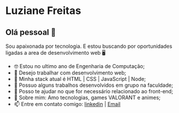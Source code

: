 # Luziane Freitas



## Olá pessoal 👋
Sou apaixonada por tecnologia. E estou buscando por oportunidades ligadas a area de desenvolvimento web 🖥️

- 🤓 Estou no ultimo ano de Engenharia de Computação;
- 🔭 Desejo trabalhar com desenvolvimento web;
- 🌱 Minha stack atual é HTML | CSS | JavaScript | Node;
- 👯 Possuo alguns trabalhos desenvolvidos em grupo na faculdade;
- 🤔 Posso te ajudar no que for necessário relacionado ao front-end;
- 💬 Sobre mim: Amo tecnologias, games VALORANT e animes;
- 📫 Entre em contato comigo: [linkedin](https://www.linkedin.com/in/freitasluziane/) | [Email](freitas.lu@outlook.com)
<!--
- 😄 Pronouns: ...
- ⚡ Fun fact: ...
-->
